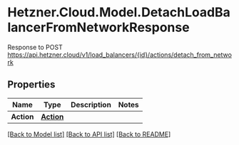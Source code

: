 # Hetzner.Cloud.Model.DetachLoadBalancerFromNetworkResponse
Response to POST https://api.hetzner.cloud/v1/load_balancers/{id}/actions/detach_from_network

## Properties

Name | Type | Description | Notes
------------ | ------------- | ------------- | -------------
**Action** | [**Action**](Action.md) |  | 

[[Back to Model list]](../../README.md#documentation-for-models) [[Back to API list]](../../README.md#documentation-for-api-endpoints) [[Back to README]](../../README.md)

